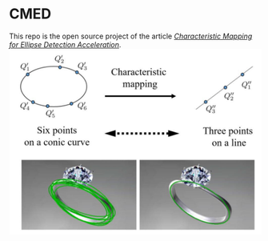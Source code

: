 # CMED
This repo is the open source project of the article [*Characteristic Mapping for Ellipse Detection Acceleration*](https://ieeexplore.ieee.org/stamp/stamp.jsp?tp=&arnumber=10107724).  
![Key idea of CM.](image.png "Characteristic Mapping")
